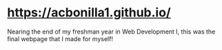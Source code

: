 # https://acbonilla1.github.io/

Nearing the end of my freshman year in Web Development I, this was the final webpage that I made for myself!
